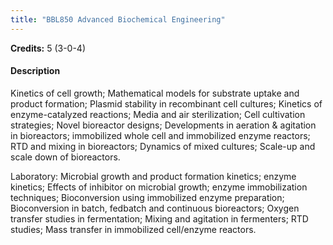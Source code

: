 ```yaml
---
title: "BBL850 Advanced Biochemical Engineering"
---
```

**Credits:** 5 (3-0-4)

#### Description
Kinetics of cell growth; Mathematical models for substrate uptake and product formation; Plasmid stability in recombinant cell cultures; Kinetics of enzyme-catalyzed reactions; Media and air sterilization; Cell cultivation strategies; Novel bioreactor designs; Developments in aeration & agitation in bioreactors; immobilized whole cell and immobilized enzyme reactors; RTD and mixing in bioreactors; Dynamics of mixed cultures; Scale-up and scale down of bioreactors.

Laboratory: Microbial growth and product formation kinetics; enzyme kinetics; Effects of inhibitor on microbial growth; enzyme immobilization techniques; Bioconversion using immobilized enzyme preparation; Bioconversion in batch, fedbatch and continuous bioreactors; Oxygen transfer studies in fermentation; Mixing and agitation in fermenters; RTD studies; Mass transfer in immobilized cell/enzyme reactors.
